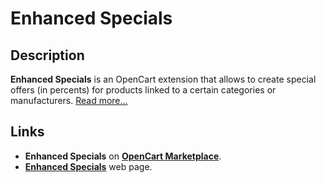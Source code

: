 # Enhanced Specials

## Description
**Enhanced Specials** is an OpenCart extension that allows to create special offers (in percents) for products linked to a certain categories or manufacturers.
[Read more...](./module/README.md)

## Links
* **Enhanced Specials** on **[OpenCart Marketplace](https://www.opencart.com/index.php?route=marketplace/extension/info&extension_id=43136)**.
* **[Enhanced Specials](https://www.ocmod.space/enhanced-specials)** web page.
